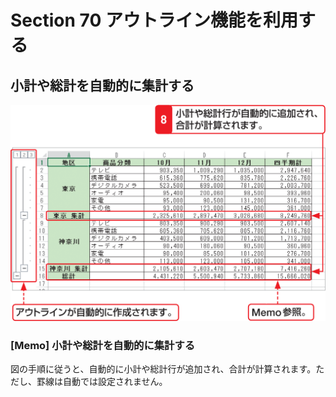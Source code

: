 # Section 70 アウトライン機能を利用する

## 小計や総計を自動的に集計する

![](003.png)

### [Memo] 小計や総計を自動的に集計する

図の手順に従うと、自動的に小計や総計行が追加され、合計が計算されます。ただし、罫線は自動では設定されません。